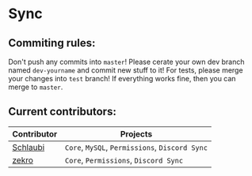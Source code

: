 # Sync

## Commiting rules:

Don't push any commits into `master`! Please cerate your own dev branch named `dev-yourname` and commit new stuff to it!
For tests, please merge your changes into `test` branch!
If everything works fine, then you can merge to `master`.

## Current contributors:

| Contributor | Projects |
|---|----|
|[Schlaubi](http://github.com/DRSchlaubi) | `Core`, `MySQL`, `Permissions`, `Discord Sync` |
|[zekro](http://github.com/zekrotja) | `Core`, `Permissions`, `Discord Sync`|
 
